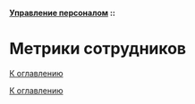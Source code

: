 **[Управление персоналом](../README.md#management) ::**
# Метрики сотрудников

<!--

-->

[К оглавлению](../README.md#management)



[К оглавлению](../README.md#management)
